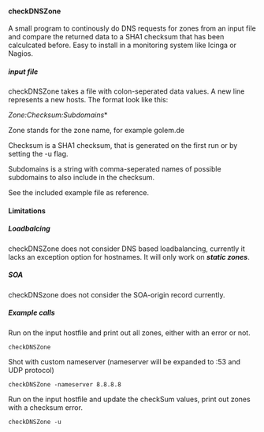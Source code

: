 #### checkDNSZone

A small program to continously do DNS requests for zones from an input file and 
compare the returned data to a SHA1 checksum that has been calculcated before. Easy to install in a 
monitoring system like Icinga or Nagios. 

##### input file

checkDNSZone takes a file with colon-seperated data values. A new line represents 
a new hosts. The format look like this:

*Zone:Checksum:Subdomains**

Zone stands for the zone name, for example golem.de

Checksum is a SHA1 checksum, that is generated on the first run or by setting 
the -u flag.

Subdomains is a string with comma-seperated names of possible subdomains to also include in the checksum.

See the included example file as reference.

#### Limitations

##### Loadbalcing

checkDNSZone does not consider DNS based loadbalancing, currently it lacks an 
exception option for hostnames. It will only work on ***static zones***.

##### SOA

checkDNSzone does not consider the SOA-origin record currently.
   
##### Example calls

Run on the input hostfile and print out all zones, either with an error or not.

    checkDNSZone
    
Shot with custom nameserver (nameserver will be expanded to :53 and UDP protocol)
        
    checkDNSZone -nameserver 8.8.8.8
   
Run on the input hostfile and update the checkSum values, print out zones with a checksum error.

    checkDNSZone -u 
    

